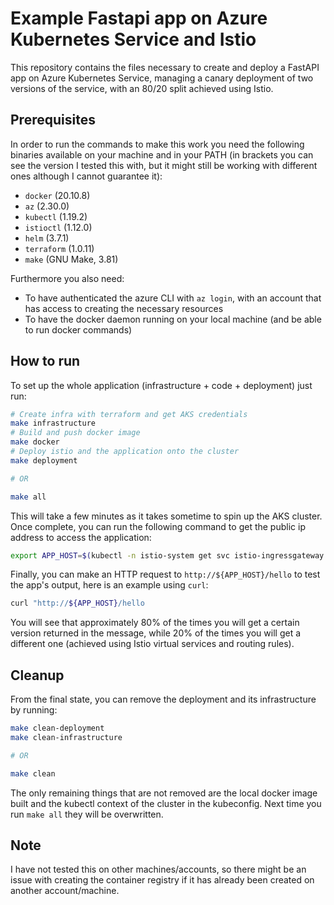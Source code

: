 # Example Fastapi app on Azure Kubernetes Service and Istio
This repository contains the files necessary to create and deploy a FastAPI app on Azure Kubernetes Service, managing a canary deployment of two versions of the service, with an 80/20 split achieved using Istio.

## Prerequisites
In order to run the commands to make this work you need the following binaries available on your machine and in your PATH (in brackets you can see the version I tested this with, but it might still be working with different ones although I cannot guarantee it):
 - `docker` (20.10.8)
 - `az` (2.30.0)
 - `kubectl` (1.19.2)
 - `istioctl` (1.12.0)
 - `helm` (3.7.1)
 - `terraform` (1.0.11)
 - `make` (GNU Make, 3.81)

Furthermore you also need:
 - To have authenticated the azure CLI with `az login`, with an account that has access to creating the necessary resources
 - To have the docker daemon running on your local machine (and be able to run docker commands)

## How to run
To set up the whole application (infrastructure + code + deployment) just run:
```bash
# Create infra with terraform and get AKS credentials
make infrastructure
# Build and push docker image
make docker
# Deploy istio and the application onto the cluster
make deployment

# OR

make all
```

This will take a few minutes as it takes sometime to spin up the AKS cluster. Once complete, you can run the following command to get the public ip address to access the application:
```bash
export APP_HOST=$(kubectl -n istio-system get svc istio-ingressgateway -o jsonpath='{.status.loadBalancer.ingress[0].ip}')
```

Finally, you can make an HTTP request to `http://${APP_HOST}/hello` to test the app's output, here is an example using `curl`:
```bash
curl "http://${APP_HOST}/hello
```
You will see that approximately 80% of the times you will get a certain version returned in the message, while 20% of the times you will get a different one (achieved using Istio virtual services and routing rules).

## Cleanup
From the final state, you can remove the deployment and its infrastructure by running:
```bash
make clean-deployment
make clean-infrastructure

# OR

make clean
```

The only remaining things that are not removed are the local docker image built and the kubectl context of the cluster in the kubeconfig. Next time you run `make all` they will be overwritten.

## Note
I have not tested this on other machines/accounts, so there might be an issue with creating the container registry if it has already been created on another account/machine.